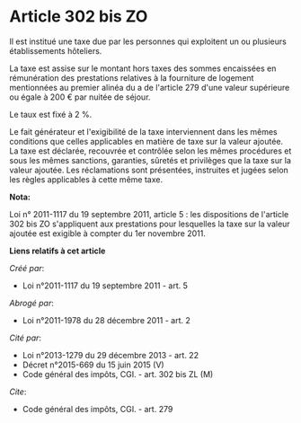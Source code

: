 # Article 302 bis ZO

Il est institué une taxe due par les personnes qui exploitent un ou plusieurs établissements hôteliers. 

La taxe est assise sur le montant hors taxes des sommes encaissées en rémunération des prestations relatives à la fourniture
de logement mentionnées au premier alinéa du a de l'article 279 d'une valeur supérieure ou égale à 200 € par nuitée de
séjour. 

Le taux est fixé à 2 %. 

Le fait générateur et l'exigibilité de la taxe interviennent dans les mêmes conditions que celles applicables en matière de
taxe sur la valeur ajoutée. La taxe est déclarée, recouvrée et contrôlée selon les mêmes procédures et sous les mêmes
sanctions, garanties, sûretés et privilèges que la taxe sur la valeur ajoutée. Les réclamations sont présentées, instruites
et jugées selon les règles applicables à cette même taxe.

**Nota:**

Loi n° 2011-1117 du 19 septembre 2011, article 5 : les dispositions de l'article 302 bis ZO s'appliquent aux prestations pour
lesquelles la taxe sur la valeur ajoutée est exigible à compter du 1er novembre 2011.

**Liens relatifs à cet article**

_Créé par_:

  - Loi n°2011-1117 du 19 septembre 2011 - art. 5

_Abrogé par_:

  - Loi n°2011-1978 du 28 décembre 2011 - art. 2

_Cité par_:

  - Loi n°2013-1279 du 29 décembre 2013 - art. 22
  - Décret n°2015-669 du 15 juin 2015 (V)
  - Code général des impôts, CGI. - art. 302 bis ZL (M)

_Cite_:

  - Code général des impôts, CGI. - art. 279

